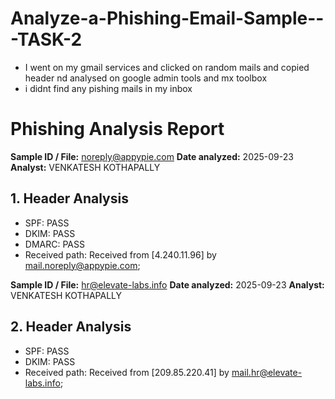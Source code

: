 # Analyze-a-Phishing-Email-Sample---TASK-2
- I went on my gmail services and clicked on random mails and copied header nd analysed on google admin tools and mx toolbox 
- i didnt find any pishing mails in my inbox

# Phishing Analysis Report
**Sample ID / File:** noreply@appypie.com
**Date analyzed:** 2025-09-23
**Analyst:** VENKATESH KOTHAPALLY

## 1. Header Analysis
- SPF: PASS
- DKIM: PASS
- DMARC: PASS
- Received path: Received from [4.240.11.96] by mail.noreply@appypie.com; 


**Sample ID / File:** hr@elevate-labs.info
**Date analyzed:** 2025-09-23
**Analyst:** VENKATESH KOTHAPALLY      

## 2. Header Analysis
- SPF: PASS
- DKIM: PASS
- Received path: Received from [209.85.220.41] by mail.hr@elevate-labs.info;
